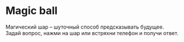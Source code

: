 # Magic ball

Магический шар – шуточный способ предсказывать будущее.\
Задай вопрос, нажми на шар или встряхни телефон и получи ответ.
